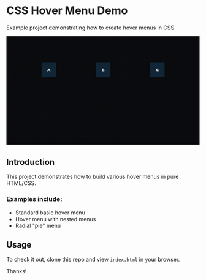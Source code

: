 # CSS Hover Menu Demo
Example project demonstrating how to create hover menus in CSS

![](preview.gif)

## Introduction
This project demonstrates how to build various hover menus in pure HTML/CSS.
### Examples include:
* Standard basic hover menu
* Hover menu with nested menus
* Radial "pie" menu

## Usage
To check it out, clone this repo and view `index.html` in your browser.

Thanks!